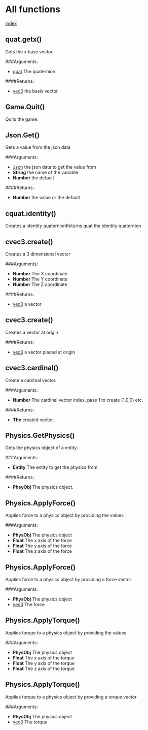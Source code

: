 All functions
===========

[Index](index.md)

quat.getx()
-----------

Gets the x base vector

###Arguments:
  - [quat](type_quat.md) The quaternion

####Returns:
  - [vec3](type_vec3.md) the basis vector



Game.Quit()
-----------

Quits the game.



Json.Get()
-----------

Gets a value from the json data

###Arguments:
  - [Json](type_Json.md) the json data to get the value from
  - **String** the name of the variable
  - **Number** the default

####Returns:
  - **Number** the value or the default



cquat.identity()
-----------

Creates a identity quaternionReturns quat the identity quaternion



cvec3.create()
-----------

Creates a 3 dimensional vector

###Arguments:
  - **Number** The X coordinate
  - **Number** The Y coordinate
  - **Number** The Z coordinate

####Returns:
  - [vec3](type_vec3.md) a vector



cvec3.create()
-----------

Creates a vector at origin

####Returns:
  - [vec3](type_vec3.md) a vector placed at origin



cvec3.cardinal()
-----------

Create a cardinal vector.

###Arguments:
  - **Number** The cardinal vector index, pass 1 to create (1,0,0) etc.

####Returns:
  - **The** created vector.



Physics.GetPhysics()
-----------

Gets the physics object of a entity.

###Arguments:
  - **Entity** The entity to get the physics from

####Returns:
  - **PhsyObj** The physics object.



Physics.ApplyForce()
-----------

Applies force to a physics object by providing the values

###Arguments:
  - **PhysObj** The physics object
  - **Float** The x axis of the force
  - **Float** The y axis of the force
  - **Float** The z axis of the force



Physics.ApplyForce()
-----------

Applies force to a physics object by providing a force vector

###Arguments:
  - **PhysObj** The physics object
  - [vec3](type_vec3.md) The force



Physics.ApplyTorque()
-----------

Applies torque to a physics object by providing the values

###Arguments:
  - **PhysObj** The physics object
  - **Float** The x axis of the torque
  - **Float** The y axis of the torque
  - **Float** The z axis of the torque



Physics.ApplyTorque()
-----------

Applies torque to a physics object by providing a torque vector

###Arguments:
  - **PhysObj** The physics object
  - [vec3](type_vec3.md) The torque


